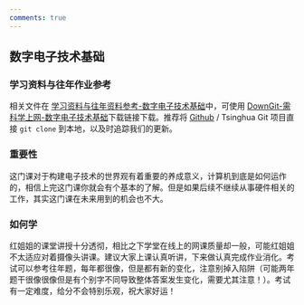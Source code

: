 ```yaml
---
comments: true
---
```


## 数字电子技术基础

### 学习资料与往年作业参考

相关文件在 [学习资料与往年资料参考-数字电子技术基础](https://github.com/Open-DA/OpenDA/tree/main/B_%E8%87%AA%E5%8A%A8%E5%8C%96%E7%B3%BB%E4%B8%93%E4%B8%9A%E4%B8%BB%E4%BF%AE%E8%AF%BE%E7%A8%8B/%E6%95%B0%E5%AD%97%E7%94%B5%E5%AD%90%E6%8A%80%E6%9C%AF%E5%9F%BA%E7%A1%80)中，可使用 [DownGit-需科学上网-数字电子技术基础](https://tool.mkblog.cn/downgit/#/home?url=https://github.com/Open-DA/OpenDA/tree/main/B_%E8%87%AA%E5%8A%A8%E5%8C%96%E7%B3%BB%E4%B8%93%E4%B8%9A%E4%B8%BB%E4%BF%AE%E8%AF%BE%E7%A8%8B/%E6%95%B0%E5%AD%97%E7%94%B5%E5%AD%90%E6%8A%80%E6%9C%AF%E5%9F%BA%E7%A1%80)下载链接下载。推荐将 [Github](https://github.com/Open-DA/OpenDA) / Tsinghua Git 项目直接 `git clone` 到本地，以及时追踪我们的更新。

### 重要性

这门课对于构建电子技术的世界观有着重要的养成意义，计算机到底是如何运作的，相信上完这门课你就会有个基本的了解。但是如果后续不继续从事硬件相关的工作，其实这门课在未来用到的机会也不大。

### 如何学

红姐姐的课堂讲授十分透彻，相比之下学堂在线上的网课质量却一般，可能红姐姐不太适应对着摄像头讲课。建议大家上课认真听讲，下来做认真完成作业消化。考试可以参考往年题，每年都很像，但是都有新的变化，注意别掉入陷阱（可能两年题干很像很像但是有个别字不同导致整体答案发生变化，需要尤其注意！）。考试有一定难度，给分不会特别乐观，祝大家好运！